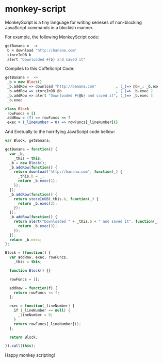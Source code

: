 monkey-script
=============

MonkeyScript is a tiny language for writing serieses of non-blocking JavaScript commands in a blockish manner.

For example, the following MonkeyScript code:
```CoffeeScript
getBanana =  ->
 b = download "http://banana.com"
 storeInDB b
 alert "Downloaded #{b} and saved it"
```
Compiles to this CoffeScript Code:
```CoffeeScript
getBanana =  ->
 _b = new Block()
 _b.addRow => download "http://banana.com"         , (_)=> @b=_; _b.exec 1
 _b.addRow => storeInDB @b                         , (_)=> _b.exec 2
 _b.addRow => alert "Downloaded #{@b} and saved it", (_)=> _b.exec 3
 _b.exec

class Block
 rowFuncs = []
 addRow = (f) => rowFuncs << f
 exec = (_lineNumber = 0) => rowFuncs[_lineNumber]()
```
And Evetually to the horrifying JavaScript code bellow:
```JavaScript
var Block, getBanana;

getBanana = function() {
  var _b,
    _this = this;
  _b = new Block();
  _b.addRow(function() {
    return download("http://banana.com", function(_) {
      _this.b = _;
      return _b.exec(1);
    });
  });
  _b.addRow(function() {
    return storeInDB(_this.b, function(_) {
      return _b.exec(2);
    });
  });
  _b.addRow(function() {
    return alert("Downloaded " + _this.b + " and saved it", function(_) {
      return _b.exec(3);
    });
  });
  return _b.exec;
};

Block = (function() {
  var addRow, exec, rowFuncs,
    _this = this;

  function Block() {}

  rowFuncs = [];

  addRow = function(f) {
    return rowFuncs << f;
  };

  exec = function(_lineNumber) {
    if (_lineNumber == null) {
      _lineNumber = 0;
    }
    return rowFuncs[_lineNumber]();
  };

  return Block;

}).call(this);
```
Happy monkey scripting!
